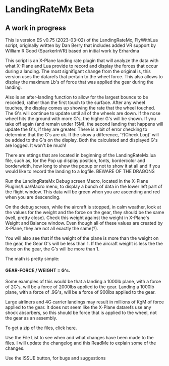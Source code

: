 # LandingRateMx Beta


## A work in progress


This is version ES v0.75 (2023-03-02) of the LandingRateMx, FlyWithLua script, originally written by Dan Berry that includes added VR support by William R Good (SparkerInVR) based on initial work by Erhardma

This script is an X-Plane landing rate plugin that will analyze the data with what X-Plane and Lua provide to record and display the forces that occur during a landing. The most signifigant change from the original is, this version uses the datarefs that pertain to the wheel force. This also allows to display the maximum Lb's of force that was applied the gear during the landing. 

Also is an after-landing function to allow for the largest bounce to be recorded, rather than the first touch to the surface. After any wheel touches, the display comes up showing the rate that the wheel touched. The G's will continue to update until all of the wheels are down. If the nose wheel hits the ground with more G's, the higher G's will be shown. If you take off again (and remain under 15M), the second landing that happens will update the G's, if they are greater. There is a bit of error checking to determine that the G's are ok. If the show a difference, '?(Check Log)' will be added to the G's on the display. Both the calculated and displayed G's are logged. It won't be much!

There are ettings that are located in beginning of the LandingRateMx.lua file, such as, for the Pop up display position, fonts, bordercolor and borderwidth, how long to show the popup or not to show it at all and if you would like to record the landing to a logfile. BEWARE OF THE DRAGONS

Run the LandingRateMx Debug screen Macro, located in the X-Plane Plugins/Lua/Macro menu, to display a bunch of data in the lower left part of the flight window. This data will be green when you are ascending and red when you are descending.

On the debug screen, while the aircraft is stopped, in calm weather, look at the values for the weight and the force on the gear, they should be the same (well, pretty close). Check this weight against the weight in X-Plane's Weight and Balance window. Even though all of these values are created by X-Plane, they are not all exactly the same(?). 

You will also see that if the weight of the plane is more than the weight on the gear, the Gear G's will be less than 1.
If the aircraft weight is less the the force on the gear, the G's will be more than 1. 

The math is pretty simple:
#### GEAR-FORCE / WEIGHT = G's. 

Some examples of this would be that a landing a 1000lb plane, with a force of 2G's, will be a force of 2000lbs applied to the gear. 
Landing a 1000lb plane, with a force of .9G's, will be a force of 900lbs applied to the gear.

Large airliners and 4G carrier landings may result in millions of KgM of force applied to the gear. It does not seem like the X-Plane datarefs use any shock absorbers, so this should be force that is applied to the wheel, not the gear as an assembly.


To get a zip of the files, click [here](https://github.com/EdmundStoner/LandingRate/archive/refs/heads/main.zip).

Use the File List to see when and what changes have been made to the files.
I will update the changelog and this ReadMe to explain some of the changes.

Use the ISSUE button, for bugs and suggestions
